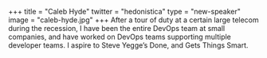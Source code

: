 +++
title = "Caleb Hyde"
twitter = "hedonistica"
type = "new-speaker"
image = "caleb-hyde.jpg"
+++
After a tour of duty at a certain large telecom during the recession, I have been the entire DevOps team at small companies, and have worked on DevOps teams supporting multiple developer teams. I aspire to Steve Yegge’s Done, and Gets Things Smart.